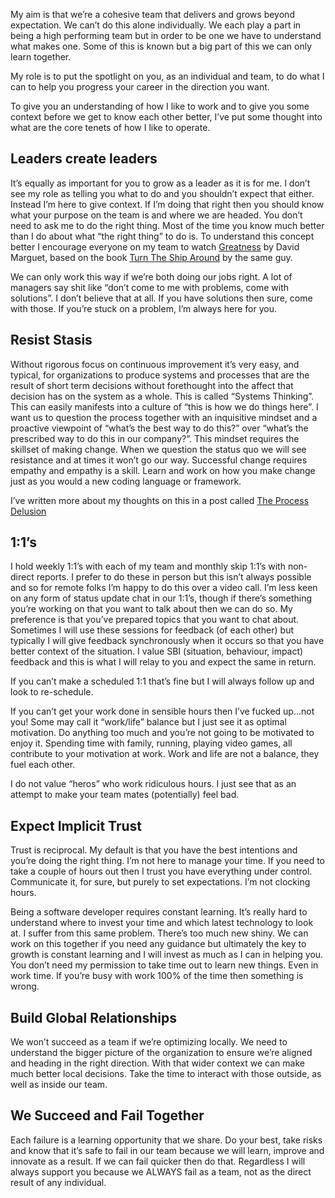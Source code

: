 My aim is that we’re a cohesive team that delivers and grows beyond expectation. We can’t do this alone individually. We each play a part in being a high performing team but in order to be one we have to understand what makes one. Some of this is known but a big part of this we can only learn together.

My role is to put the spotlight on you, as an individual and team, to do what I can to help you progress your career in the direction you want.

To give you an understanding of how I like to work and to give you some context before we get to know each other better, I’ve put some thought into what are the core tenets of how I like to operate.

## Leaders create leaders
It’s equally as important for you to grow as a leader as it is for me. I don’t see my role as telling you what to do and you shouldn’t expect that either. Instead I’m here to give context. If I’m doing that right then you should know what your purpose on the team is and where we are headed. You don’t need to ask me to do the right thing. Most of the time you know much better than I do about what “the right thing” to do is. To understand this concept better I encourage everyone on my team to watch [Greatness](https://www.youtube.com/watch?v=OqmdLcyES_Q) by David Marguet, based on the book [Turn The Ship Around](https://www.amazon.co.uk/Turn-Ship-Around-Building-Breaking/dp/0241250943/) by the same guy.

We can only work this way if we’re both doing our jobs right. A lot of managers say shit like “don’t come to me with problems, come with solutions”. I don’t believe that at all. If you have solutions then sure, come with those. If you’re stuck on a problem, I’m always here for you.

## Resist Stasis
Without rigorous focus on continuous improvement it’s very easy, and typical, for organizations to produce systems and processes that are the result of short term decisions without forethought into the affect that decision has on the system as a whole. This is called “Systems Thinking”. This can easily manifests into a culture of “this is how we do things here”. I want us to question the process together with an inquisitive mindset and a proactive viewpoint of “what’s the best way to do this?” over “what’s the prescribed way to do this in our company?”.
This mindset requires the skillset of making change. When we question the status quo we will see resistance and at times it won’t go our way. Successful change requires empathy and empathy is a skill. Learn and work on how you make change just as you would a new coding language or framework.

I’ve written more about my thoughts on this in a post called [The Process Delusion](http://www.ryantomlinson.com/the-process-delusion/)

## 1:1’s
I hold weekly 1:1’s with each of my team and monthly skip 1:1’s with non-direct reports. I prefer to do these in person but this isn’t always possible and so for remote folks I’m happy to do this over a video call. I’m less keen on any form of status update chat in our 1:1’s, though if there’s something you’re working on that you want to talk about then we can do so. My preference is that you’ve prepared topics that you want to chat about. Sometimes I will use these sessions for feedback (of each other) but typically I will give feedback synchronously when it occurs so that you have better context of the situation. I value SBI (situation, behaviour, impact) feedback and this is what I will relay to you and expect the same in return.

If you can’t make a scheduled 1:1 that’s fine but I will always follow up and look to re-schedule.

If you can’t get your work done in sensible hours then I’ve fucked up…not you!
Some may call it “work/life” balance but I just see it as optimal motivation. Do anything too much and you’re not going to be motivated to enjoy it. Spending time with family, running, playing video games, all contribute to your motivation at work. Work and life are not a balance, they fuel each other.

I do not value “heros” who work ridiculous hours. I just see that as an attempt to make your team mates (potentially) feel bad.

## Expect Implicit Trust
Trust is reciprocal. My default is that you have the best intentions and you’re doing the right thing. I’m not here to manage your time. If you need to take a couple of hours out then I trust you have everything under control. Communicate it, for sure, but purely to set expectations. I’m not clocking hours.

Being a software developer requires constant learning. It’s really hard to understand where to invest your time and which latest technology to look at. I suffer from this same problem. There’s too much new shiny. We can work on this together if you need any guidance but ultimately the key to growth is constant learning and I will invest as much as I can in helping you. You don’t need my permission to take time out to learn new things. Even in work time. If you’re busy with work 100% of the time then something is wrong.

## Build Global Relationships
We won’t succeed as a team if we’re optimizing locally. We need to understand the bigger picture of the organization to ensure we’re aligned and heading in the right direction. With that wider context we can make much better local decisions. Take the time to interact with those outside, as well as inside our team.

## We Succeed and Fail Together
Each failure is a learning opportunity that we share. Do your best, take risks and know that it’s safe to fail in our team because we will learn, improve and innovate as a result. If we can fail quicker then do that. Regardless I will always support you because we ALWAYS fail as a team, not as the direct result of any individual.